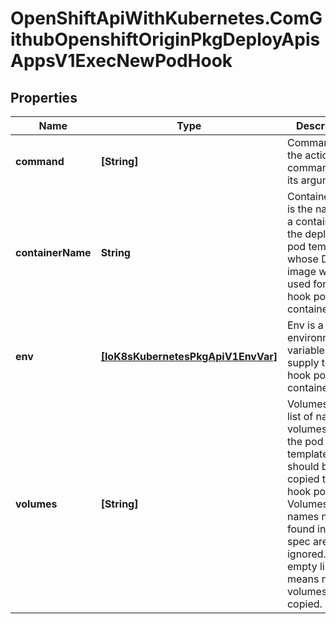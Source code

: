 # OpenShiftApiWithKubernetes.ComGithubOpenshiftOriginPkgDeployApisAppsV1ExecNewPodHook

## Properties
Name | Type | Description | Notes
------------ | ------------- | ------------- | -------------
**command** | **[String]** | Command is the action command and its arguments. | 
**containerName** | **String** | ContainerName is the name of a container in the deployment pod template whose Docker image will be used for the hook pod&#39;s container. | 
**env** | [**[IoK8sKubernetesPkgApiV1EnvVar]**](IoK8sKubernetesPkgApiV1EnvVar.md) | Env is a set of environment variables to supply to the hook pod&#39;s container. | [optional] 
**volumes** | **[String]** | Volumes is a list of named volumes from the pod template which should be copied to the hook pod. Volumes names not found in pod spec are ignored. An empty list means no volumes will be copied. | [optional] 


